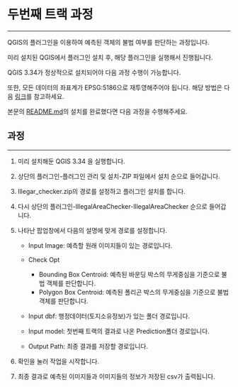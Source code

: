 # 두번째 트랙 과정
---

QGIS의 플러그인을 이용하여 예측된 객체의 불법 여부를 판단하는 과정입니다.

미리 설치된 QGIS에서 플러그인 설치 후, 해당 플러그인을 실행해서 진행됩니다.

QGIS 3.34가 정상적으로 설치되어야 다음 과정 수행이 가능합니다.

또한, 모든 데이터의 좌표계가 EPSG:5186으로 재투영해주어야 됩니다. 해당 방법은 다음 [링크](https://docs.qgis.org/3.34/en/docs/user_manual/processing_algs/qgis/vectorgeneral.html?highlight=native%20reprojectlaye)를 참고하세요.

본문의 [README.md](https://github.com/tjdeo1102/JBNU_Capstone-2023/blob/main/README.md)의 설치를 완료했다면 다음 과정을 수행해주세요.

## 과정
---

1. 미리 설치해둔 QGIS 3.34 을 실행합니다.

2. 상단의 플러그인-플러그인 관리 및 설치-ZIP 파일에서 설치 순으로 들어갑니다.

3. lllegar_checker.zip의 경로를 설정하고 플러그인 설치를 합니다.

4. 다시 상단의 플러그인-lllegalAreaChecker-lllegalAreaChecker 순으로 들어갑니다.

5. 나타난 팝업창에서 다음의 설명에 맞게 경로를 설정합니다.
   
   + Input Image: 예측할 원래 이미지들이 있는 경로입니다.
          
   + Check Opt
     
      + Bounding Box Centroid: 예측된 바운딩 박스의 무게중심을 기준으로 불법 객체를 판단합니다.
      + Polygon Box Centroid: 예측된 폴리곤 박스의 무게중심을 기준으로 불법 객체를 판단합니다.
        
   + Input dbf: 행정데이터(토지소유정보)가 있는 폴더 경로입니다.
     
   + Input model: 첫번째 트랙의 결과로 나온 Prediction폴더 경로입니다.
     
   + Output Path: 최종 결과를 저장할 경로입니다.

6. 확인을 눌러 작업을 시작합니다.

7. 최종 결과로 예측된 이미지들과 이미지들의 정보가 저장된 csv가 출력됩니다.
